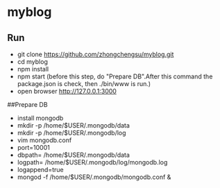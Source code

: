 # myblog
## Run
* git clone https://github.com/zhongchengsu/myblog.git
* cd myblog
* npm install
* npm start (before this step, do "Prepare DB".After this command the package.json is check, then ./bin/www is run.)
* open browser http://127.0.0.1:3000

##Prepare DB
* install mongodb
* mkdir -p /home/$USER/.mongodb/data
* mkdir -p /home/$USER/.mongodb/log
* vim mongodb.conf
 * port=10001
 * dbpath= /home/$USER/.mongodb/data
 * logpath= /home/$USER/.mongodb/log/mongodb.log
 * logappend=true
* mongod -f /home/$USER/.mongodb/mongodb.conf &



